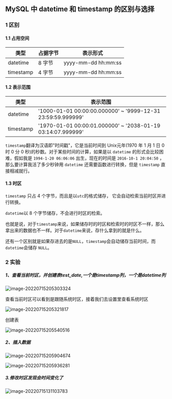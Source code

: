 ## MySQL 中 datetime 和 timestamp 的区别与选择

### 1 区别

#### 1.1 占用空间

| 类型      | 占据字节 | 表示形式            |
| --------- | -------- | ------------------- |
| datetime  | 8 字节   | yyyy-mm-dd hh:mm:ss |
| timestamp | 4 字节   | yyyy-mm-dd hh:mm:ss |

#### 1.2 表示范围

| 类型      | 表示范围                                                    |
| --------- | ----------------------------------------------------------- |
| datetime  | '1000-01-01 00:00:00.000000' ~ '9999-12-31 23:59:59.999999' |
| timestamp | '1970-01-01 00:00:01.000000' ~ '2038-01-19 03:14:07.999999' |

`timestamp`翻译为汉语即"时间戳"，它是当前时间到 Unix元年(1970 年 1 月 1 日 0 时 0 分 0 秒)的秒数。对于某些时间的计算，如果是以 `datetime` 的形式会比较困难，假如我是 `1994-1-20 06:06:06` 出生，现在的时间是 `2016-10-1 20:04:50` ，那么要计算我活了多少秒钟用 `datetime` 还需要函数进行转换，但是 `timestamp` 直接相减就行。

#### 1.3 时区

`timestamp` 只占 4 个字节，而且是以`utc`的格式储存， 它会自动检索当前时区并进行转换。

`datetime`以 8 个字节储存，不会进行时区的检索。

也就是说，对于`timestamp`来说，如果储存时的时区和检索时的时区不一样，那么拿出来的数据也不一样。对于`datetime`来说，存什么拿到的就是什么。

还有一个区别就是如果存进去的是`NULL`，`timestamp`会自动储存当前时间，而 `datetime`会储存 `NULL`。

### 2 实验

##### **1、查看当前时区，并创建表test_date,一个是timestamp列，一个是datetime列**

![image-20220715205303324](https://cdn.jsdelivr.net/gh/mai-junxuan/Cloud-image/image/202207152053364.png)

查看当前时区可以看到是跟随系统时区，接着我们去设置里查看系统时区

![image-20220715205321817](https://cdn.jsdelivr.net/gh/mai-junxuan/Cloud-image/image/202207152053850.png)

创建表

![image-20220715205540516](https://cdn.jsdelivr.net/gh/mai-junxuan/Cloud-image/image/202207152055552.png)

##### 2、插入数据

![image-20220715205904674](https://cdn.jsdelivr.net/gh/mai-junxuan/Cloud-image/image/202207152059706.png)

![image-20220715205936281](https://cdn.jsdelivr.net/gh/mai-junxuan/Cloud-image/image/202207152059320.png)

##### 3.修改时区发现会时间变化了

![image-20220715131103783](https://cdn.jsdelivr.net/gh/mai-junxuan/Cloud-image/image/202207152111817.png)

